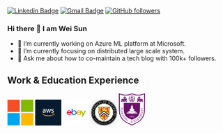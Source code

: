 [![Linkedin Badge](https://img.shields.io/badge/wei-blue?style=flat-square&logo=Linkedin&logoColor=white&link=https://www.linkedin.com/in/weisun404/)](https://www.linkedin.com/in/weisun404/)
[![Gmail Badge](https://img.shields.io/badge/sunwei0130@gmail.com-red?style=flat-square&logo=Gmail&logoColor=white&link=mailto:sunwei0130@gmail.com)](mailto:sunwei0130@gmail.com)
[![GitHub followers](https://img.shields.io/github/followers/weisun022?label=Follow&style=social)](https://github.com/weisun022/?tab=follow)
### Hi there 👋 I am Wei Sun

- 🔭 I’m currently working on Azure ML platform at Microsoft.
- 🌱 I’m currently focusing on distributed large scale system.
- 💬 Ask me about how to co-maintain a tech blog with 100k+ followers.
## Work & Education Experience

<img src="https://github.com/weisun022/weisun022/blob/main/images/microsoft.png" alt="Microsoft" width="60"/>
<img src="https://github.com/weisun022/weisun022/blob/main/images/aws.jpg" alt="Amazon" width="60"/>
<img src="https://github.com/weisun022/weisun022/blob/main/images/ebay.png" alt="Ebay" width="60"/>
<img src="https://github.com/weisun022/weisun022/blob/main/images/waterloo.png" alt="University of Waterloo" width="60"/>
<img src="https://github.com/weisun022/weisun022/blob/main/images/nju.png" alt="Nanjing University" width="60"/>
